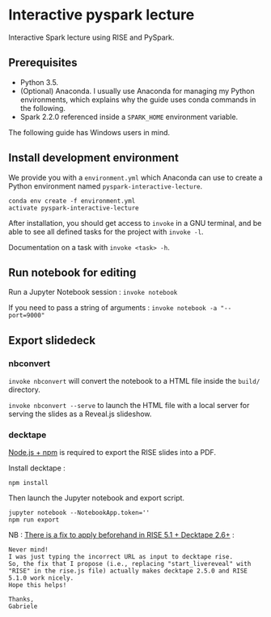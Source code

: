 # Interactive pyspark lecture

Interactive Spark lecture using RISE and PySpark.

## Prerequisites

* Python 3.5. 
* (Optional) Anaconda. I usually use Anaconda for managing my Python environments, which explains why the guide uses conda commands in the following.
* Spark 2.2.0 referenced inside a `SPARK_HOME` environment variable.

The following guide has Windows users in mind.

## Install development environment

We provide you with a `environment.yml` which Anaconda can use to create a Python environment named `pyspark-interactive-lecture`.

```
conda env create -f environment.yml
activate pyspark-interactive-lecture
```

After installation, you should get access to `invoke` in a GNU terminal, and be able to see all defined tasks for the project with `invoke -l`.

Documentation on a task with `invoke <task> -h`.

## Run notebook for editing

Run a Jupyter Notebook session : `invoke notebook`

If you need to pass a string of arguments : `invoke notebook -a "--port=9000"`

## Export slidedeck

### nbconvert

`invoke nbconvert` will convert the notebook to a HTML file inside the `build/` directory.

`invoke nbconvert --serve` to launch the HTML file with a local server for serving the slides as a Reveal.js slideshow.

### decktape

[Node.js + npm](https://nodejs.org/) is required to export the RISE slides into a PDF.

Install decktape :

```
npm install
```

Then launch the Jupyter notebook and export script.

```
jupyter notebook --NotebookApp.token=''
npm run export
```

NB : [There is a fix to apply beforehand in RISE 5.1 + Decktape 2.6+](https://github.com/astefanutti/decktape/issues/110#issuecomment-345217070) :

```
Never mind!
I was just typing the incorrect URL as input to decktape rise.
So, the fix that I propose (i.e., replacing "start_livereveal" with "RISE" in the rise.js file) actually makes decktape 2.5.0 and RISE 5.1.0 work nicely.
Hope this helps!

Thanks,
Gabriele
```